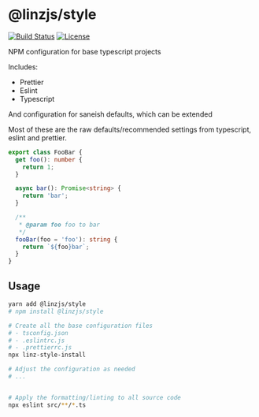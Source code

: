 # @linzjs/style

[![Build Status](https://github.com/linz/style-js/workflows/Build/badge.svg)](https://github.com/linz/style-js/actions)
[![License](https://img.shields.io/badge/license-MIT-blue.svg)](https://github.com/linz/style-js/blob/master/LICENSE)

NPM configuration for base typescript projects

Includes:
- Prettier
- Eslint 
- Typescript

And configuration for saneish defaults, which can be extended 

Most of these are the raw defaults/recommended settings from typescript, eslint and prettier.

```typescript
export class FooBar {
  get foo(): number {
    return 1;
  }

  async bar(): Promise<string> {
    return 'bar';
  }

  /**
   * @param foo foo to bar
   */
  fooBar(foo = 'foo'): string {
    return `${foo}bar`;
  }
}
```


## Usage

```bash
yarn add @linzjs/style
# npm install @linzjs/style

# Create all the base configuration files
# - tsconfig.json
# - .eslintrc.js
# - .prettierrc.js
npx linz-style-install

# Adjust the configuration as needed
# ...


# Apply the formatting/linting to all source code
npx eslint src/**/*.ts
```

